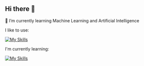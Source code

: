 ## Hi there 👋

🌱 I’m currently learning Machine Learning and Artificial Intelligence

I like to use:

[![My Skills](https://skillicons.dev/icons?i=py,c,sql,html,css,r)](https://skillicons.dev)

I'm currently learning:

[![My Skills](https://skillicons.dev/icons?i=js,pytorch)](https://skillicons.dev)

<!--
**Rex-Hirst/Rex-Hirst** is a ✨ _special_ ✨ repository because its `README.md` (this file) appears on your GitHub profile.

Here are some ideas to get you started:

- 🔭 I’m currently working on ...
- 🌱 I’m currently learning ...
- 👯 I’m looking to collaborate on ...
- 🤔 I’m looking for help with ...
- 💬 Ask me about ...
- 📫 How to reach me: ...
- 😄 Pronouns: ...
- ⚡ Fun fact: ...
-->
